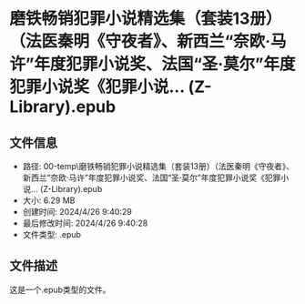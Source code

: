 ﻿# 磨铁畅销犯罪小说精选集（套装13册）（法医秦明《守夜者》、新西兰“奈欧·马许”年度犯罪小说奖、法国“圣·莫尔”年度犯罪小说奖《犯罪小说... (Z-Library).epub

## 文件信息
- 路径: 00-temp\磨铁畅销犯罪小说精选集（套装13册）（法医秦明《守夜者》、新西兰“奈欧·马许”年度犯罪小说奖、法国“圣·莫尔”年度犯罪小说奖《犯罪小说... (Z-Library).epub
- 大小: 6.29 MB
- 创建时间: 2024/4/26 9:40:29
- 最后修改时间: 2024/4/26 9:40:28
- 文件类型: .epub

## 文件描述
这是一个.epub类型的文件。

